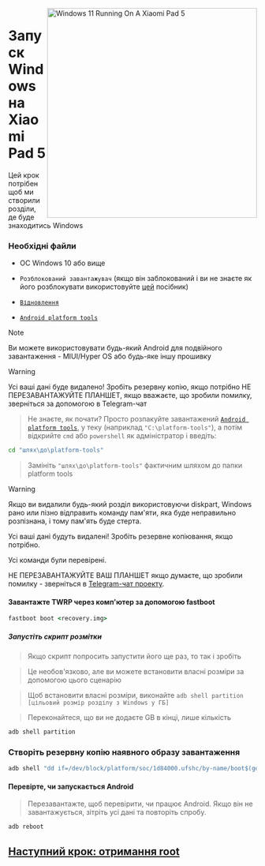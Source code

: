 <img align="right" src="https://raw.githubusercontent.com/erdilS/Port-Windows-11-Xiaomi-Pad-5/main/nabu.png" width="425" alt="Windows 11 Running On A Xiaomi Pad 5">


# Запуск Windows на Xiaomi Pad 5

Цей крок потрібен щоб ми створили розділи, де буде знаходитись Windows

### Необхідні файли

- ОС Windows 10 або вище

- ```Розблокований завантажувач``` (якщо він заблокований і ви не знаєте як його розблокувати використовуйте [цей](https://github.com/Ilya114/Port-Windows-11-Xiaomi-Pad-5/blob/main/guide/Ukrainian/unlock-bootloader-uk.md) посібник)

- [```Відновлення```](https://github.com/erdilS/Port-Windows-11-Xiaomi-Pad-5/releases/download/1.0/recovery.img)

- [```Android platform tools```](https://developer.android.com/studio/releases/platform-tools)

> [!NOTE]
> Ви можете використовувати будь-який Android для подвійного завантаження - MIUI/Hyper OS або будь-яке іншу прошивку

> [!WARNING]
> Усі ваші дані буде видалено! Зробіть резервну копію, якщо потрібно
> НЕ ПЕРЕЗАВАНТАЖУЙТЕ ПЛАНШЕТ, якщо вважаєте, що зробили помилку, зверніться за допомогою в Telegram-чат

> Не знаєте, як почати? Просто розпакуйте завантажений [```Android platform tools```](http://developer.android.com/studio/release/platform-tools), у теку (наприклад ```"C:\platform-tools"```), а потім відкрийте `cmd` або `powershell` як адміністратор і введіть:

```cmd
cd "шлях\до\platform-tools"
```
> Замініть ```"шлях\до\platform-tools"``` фактичним шляхом до папки platform tools

> [!WARNING]
> Якщо ви видалили будь-який розділ використовуючи diskpart, Windows рано или пізно відправить команду пам'яти, яка буде неправильно розпізнана, і тому пам'ять буде стерта.
> 
> Усі ваші дані будуть видалені! Зробіть резервне копіювання, якщо потрібно.
> 
> Усі команди були перевірені.
>
> НЕ ПЕРЕЗАВАНТАЖУЙТЕ ВАШ ПЛАНШЕТ якщо думаєте, що зробили помилку - зверніться в [Telegram-чат проекту](https://t.me/nabuwoa).

#### Завантажте TWRP через комп'ютер за допомогою fastboot
```cmd
fastboot boot <recovery.img>
```

##### Запустіть скрипт розмітки
> Якщо скрипт попросить запустити його ще раз, то так і зробіть

> Це необов'язково, але ви можете встановити власні розміри за допомогою цього сценарію

> Щоб встановити власні розміри, виконайте ``adb shell partition [цільовий розмір розділу з Windows у ГБ]``

> Переконайтеся, що ви не додаєте GB в кінці, лише кількість
```cmd
adb shell partition
```

### Створіть резервну копію наявного образу завантаження 

```cmd
adb shell "dd if=/dev/block/platform/soc/1d84000.ufshc/by-name/boot$(getprop ro.boot.slot_suffix) of=/tmp/normal_boot.img" && adb pull /tmp/normal_boot.img
```

#### Перевірте, чи запускається Android 
> Перезавантажте, щоб перевірити, чи працює Android. Якщо він не завантажується, зітріть усі дані та повторіть спробу. 

```cmd
adb reboot
```

## [Наступний крок: отримання root](/guide/Ukrainian/2-rootguide-uk.md)
